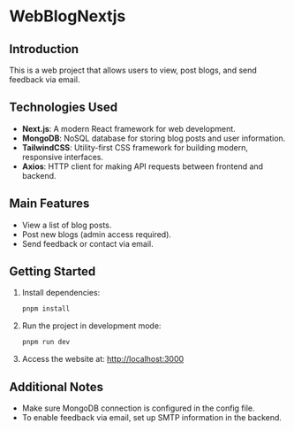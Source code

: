 # WebBlogNextjs

## Introduction
This is a web project that allows users to view, post blogs, and send feedback via email.

## Technologies Used
- **Next.js**: A modern React framework for web development.
- **MongoDB**: NoSQL database for storing blog posts and user information.
- **TailwindCSS**: Utility-first CSS framework for building modern, responsive interfaces.
- **Axios**: HTTP client for making API requests between frontend and backend.

## Main Features
- View a list of blog posts.
- Post new blogs (admin access required).
- Send feedback or contact via email.

## Getting Started
1. Install dependencies:
   ```bash
   pnpm install
   ```
2. Run the project in development mode:
   ```bash
   pnpm run dev
   ```
3. Access the website at: [http://localhost:3000](http://localhost:3000)

## Additional Notes
- Make sure MongoDB connection is configured in the config file.
- To enable feedback via email, set up SMTP information in the backend.